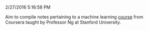 2/27/2016 5:16:58 PM

Aim to compile notes pertaining to a machine learning
[course](https://www.coursera.org/learn/machine-learning/home/welcome) from
Coursera taught by Professor Ng at Stanford University.

